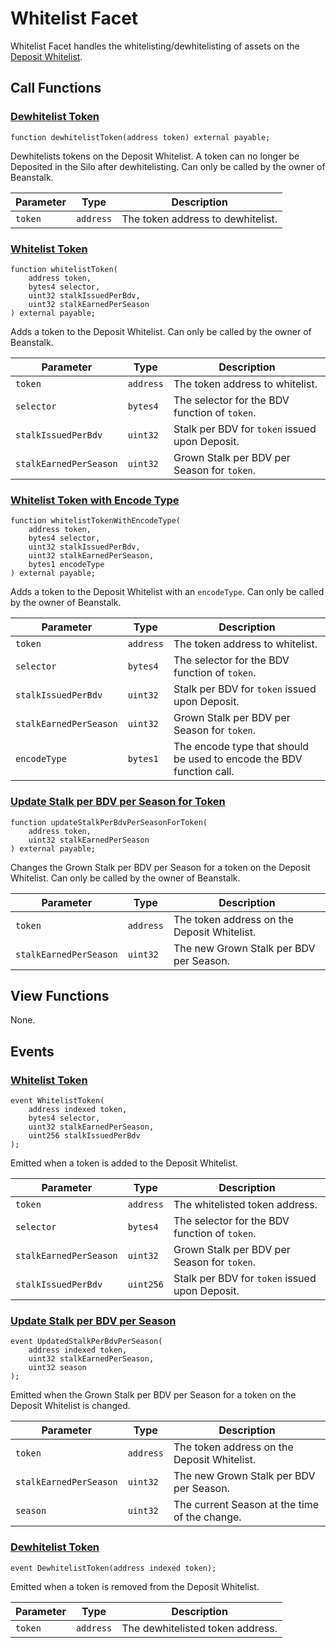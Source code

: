 # Whitelist Facet

Whitelist Facet handles the whitelisting/dewhitelisting of assets on the [Deposit Whitelist](https://docs.bean.money/almanac/farm/silo#deposit-whitelist).

## Call Functions

### [Dewhitelist Token](https://github.com/BeanstalkFarms/Beanstalk/blob/master/protocol/contracts/beanstalk/silo/WhitelistFacet.sol#L56)

```solidity
function dewhitelistToken(address token) external payable;
```

Dewhitelists tokens on the Deposit Whitelist. A token can no longer be Deposited in the Silo after dewhitelisting. Can only be called by the owner of Beanstalk.

| Parameter | Type      | Description                       |
| --------- | --------- | --------------------------------- |
| `token`   | `address` | The token address to dewhitelist. |

### [Whitelist Token](https://github.com/BeanstalkFarms/Beanstalk/blob/master/protocol/contracts/beanstalk/silo/WhitelistFacet.sol#L71)

```solidity
function whitelistToken(
    address token,
    bytes4 selector,
    uint32 stalkIssuedPerBdv,
    uint32 stalkEarnedPerSeason
) external payable;
```

Adds a token to the Deposit Whitelist. Can only be called by the owner of Beanstalk.

| Parameter              | Type      | Description                                    |
| ---------------------- | --------- | ---------------------------------------------- |
| `token`                | `address` | The token address to whitelist.                |
| `selector`             | `bytes4`  | The selector for the BDV function of `token`.  |
| `stalkIssuedPerBdv`    | `uint32`  | Stalk per BDV for `token` issued upon Deposit. |
| `stalkEarnedPerSeason` | `uint32`  | Grown Stalk per BDV per Season for `token`.    |

### [Whitelist Token with Encode Type](https://github.com/BeanstalkFarms/Beanstalk/blob/master/protocol/contracts/beanstalk/silo/WhitelistFacet.sol#L96)

```solidity
function whitelistTokenWithEncodeType(
    address token,
    bytes4 selector,
    uint32 stalkIssuedPerBdv,
    uint32 stalkEarnedPerSeason,
    bytes1 encodeType
) external payable;
```

Adds a token to the Deposit Whitelist with an `encodeType`. Can only be called by the owner of Beanstalk.

| Parameter              | Type      | Description                                                          |
| ---------------------- | --------- | -------------------------------------------------------------------- |
| `token`                | `address` | The token address to whitelist.                                      |
| `selector`             | `bytes4`  | The selector for the BDV function of `token`.                        |
| `stalkIssuedPerBdv`    | `uint32`  | Stalk per BDV for `token` issued upon Deposit.                       |
| `stalkEarnedPerSeason` | `uint32`  | Grown Stalk per BDV per Season for `token`.                          |
| `encodeType`           | `bytes1`  | The encode type that should be used to encode the BDV function call. |

### [Update Stalk per BDV per Season for Token](https://github.com/BeanstalkFarms/Beanstalk/blob/master/protocol/contracts/beanstalk/silo/WhitelistFacet.sol#L119C8-L119C8)

```solidity
function updateStalkPerBdvPerSeasonForToken(
    address token,
    uint32 stalkEarnedPerSeason
) external payable;
```

Changes the Grown Stalk per BDV per Season for a token on the Deposit Whitelist. Can only be called by the owner of Beanstalk.

| Parameter              | Type      | Description                                 |
| ---------------------- | --------- | ------------------------------------------- |
| `token`                | `address` | The token address on the Deposit Whitelist. |
| `stalkEarnedPerSeason` | `uint32`  | The new Grown Stalk per BDV per Season.     |

## View Functions

None.

## Events

### [Whitelist Token](https://github.com/BeanstalkFarms/Beanstalk/blob/master/protocol/contracts/beanstalk/silo/WhitelistFacet.sol#L27) <a href="#event-whitelist-token" id="event-whitelist-token"></a>

```solidity
event WhitelistToken(
    address indexed token,
    bytes4 selector,
    uint32 stalkEarnedPerSeason,
    uint256 stalkIssuedPerBdv
);
```

Emitted when a token is added to the Deposit Whitelist.

| Parameter              | Type      | Description                                    |
| ---------------------- | --------- | ---------------------------------------------- |
| `token`                | `address` | The whitelisted token address.                 |
| `selector`             | `bytes4`  | The selector for the BDV function of `token`.  |
| `stalkEarnedPerSeason` | `uint32`  | Grown Stalk per BDV per Season for `token`.    |
| `stalkIssuedPerBdv`    | `uint256` | Stalk per BDV for `token` issued upon Deposit. |

### [Update Stalk per BDV per Season](https://github.com/BeanstalkFarms/Beanstalk/blob/master/protocol/contracts/beanstalk/silo/WhitelistFacet.sol#L40) <a href="#event-dewhitelist-token" id="event-dewhitelist-token"></a>

```solidity
event UpdatedStalkPerBdvPerSeason(
    address indexed token,
    uint32 stalkEarnedPerSeason,
    uint32 season
);
```

Emitted when the Grown Stalk per BDV per Season for a token on the Deposit Whitelist is changed.&#x20;

| Parameter              | Type      | Description                                   |
| ---------------------- | --------- | --------------------------------------------- |
| `token`                | `address` | The token address on the Deposit Whitelist.   |
| `stalkEarnedPerSeason` | `uint32`  | The new Grown Stalk per BDV per Season.       |
| `season`               | `uint32`  | The current Season at the time of the change. |

### [Dewhitelist Token](https://github.com/BeanstalkFarms/Beanstalk/blob/master/protocol/contracts/beanstalk/silo/WhitelistFacet.sol#L50) <a href="#event-dewhitelist-token" id="event-dewhitelist-token"></a>

```solidity
event DewhitelistToken(address indexed token);
```

Emitted when a token is removed from the Deposit Whitelist.

| Parameter | Type      | Description                      |
| --------- | --------- | -------------------------------- |
| `token`   | `address` | The dewhitelisted token address. |
